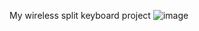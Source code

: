 My wireless split keyboard project
![image](https://github.com/user-attachments/assets/5d6e7653-b3ef-43e4-8972-0b9589eb7767)
